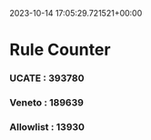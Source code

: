 2023-10-14 17:05:29.721521+00:00
# Rule Counter 
 ### UCATE : 393780

 ### Veneto : 189639

 ### Allowlist : 13930